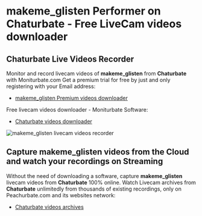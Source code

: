# makeme_glisten Performer on Chaturbate - Free LiveCam videos downloader

## Chaturbate Live Videos Recorder

Monitor and record livecam videos of **makeme_glisten** from **Chaturbate** with Moniturbate.com
Get a premium trial for free by just and only registering with your Email address:
* [makeme_glisten Premium videos downloader](https://moniturbate.com/request-demo-licence-key.html)

Free livecam videos downloader - Moniturbate Software:
* [Chaturbate videos downloader](https://moniturbate.com/moniturbate-download-software.html)

![makeme_glisten livecam videos recorder](https://peachurnet.com/templates/moniturbate-software.png)


## Capture makeme_glisten videos from the Cloud and watch your recordings on Streaming

Without the need of downloading a software, capture **makeme_glisten** livecam videos from **Chaturbate** 100% online.
Watch Livecam archives from **Chaturbate** unlimitedly from thousands of existing recordings, only on Peachurbate.com and its websites network:
* [Chaturbate videos archives](https://peachurnet.com/)